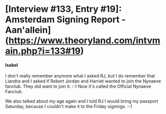 # [Interview #133, Entry #19]: Amsterdam Signing Report - Aan'allein](https://www.theoryland.com/intvmain.php?i=133#19)

#### Isabel

I don't really remember anymore what I asked RJ, but I do remember that Liandra and I asked if Robert Jordan and Harriet wanted to join the Nynaeve fanclub. They did want to join it. :-) Now it's called the Official Nynaeve Fanclub.

We also talked about my age again and I told RJ I would bring my passport Saturday, because I couldn't make it to the Friday signings. :-)

